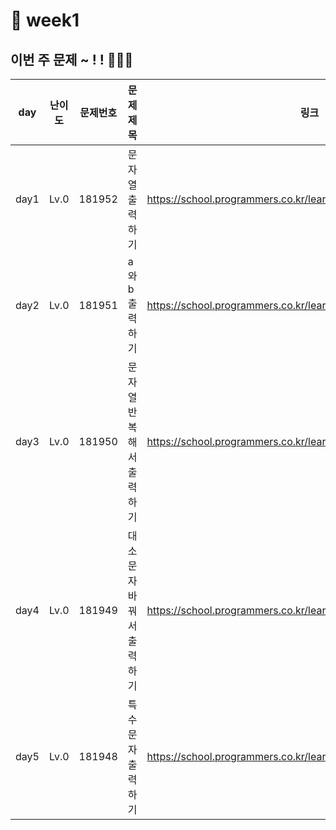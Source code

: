 # 📌 week1
## 이번 주 문제 ~ ! ! 💪💪💪
| day  | 난이도 | 문제번호     | 문제제목          |링크|
|------|-----|------|---------------|--|
| day1 |Lv.0|181952| 문자열 출력하기      | https://school.programmers.co.kr/learn/courses/30/lessons/181952 |
| day2 |Lv.0|181951| a와 b 출력하기     | https://school.programmers.co.kr/learn/courses/30/lessons/181951 |
| day3 |Lv.0|181950| 문자열 반복해서 출력하기 | https://school.programmers.co.kr/learn/courses/30/lessons/181950 |
| day4 |Lv.0|181949| 대소문자 바꿔서 출력하기 | https://school.programmers.co.kr/learn/courses/30/lessons/181949 |
| day5 |Lv.0|181948| 특수문자 출력하기     |https://school.programmers.co.kr/learn/courses/30/lessons/181948|